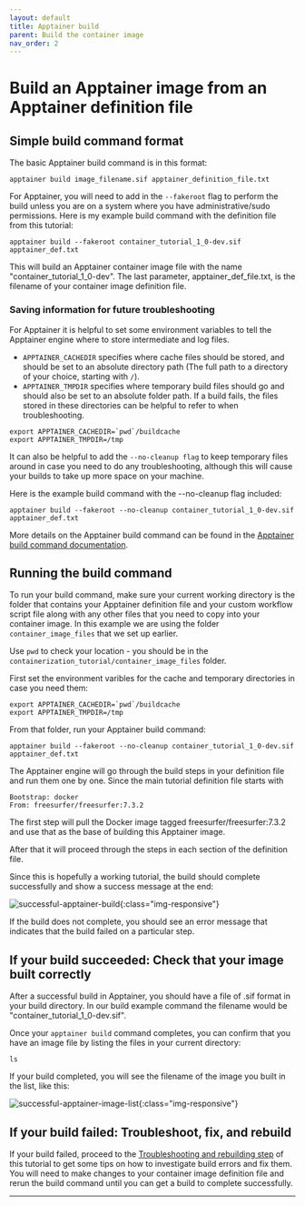```yaml
---
layout: default
title: Apptainer build
parent: Build the container image
nav_order: 2
---
```


# Build an Apptainer image from an Apptainer definition file

## Simple build command format

The basic Apptainer build command is in this format:

```
apptainer build image_filename.sif apptainer_definition_file.txt
```

For Apptainer, you will need to add in the `--fakeroot` flag to perform the build unless you are on a system where you have administrative/sudo permissions.
Here is my example build command with the definition file from this tutorial:

```
apptainer build --fakeroot container_tutorial_1_0-dev.sif apptainer_def.txt
```

This will build an Apptainer container image file with the name "container_tutorial_1_0-dev". The last parameter, apptainer_def_file.txt, is the filename of your container image definition file.

### Saving information for future troubleshooting

For Apptainer it is helpful to set some environment variables to tell the Apptainer engine where to store intermediate and log files. 
- `APPTAINER_CACHEDIR` specifies where cache files should be stored, and should be set to an absolute directory path (The full path to a directory of your choice, starting with `/`). 
- `APPTAINER_TMPDIR` specifies where temporary build files should go and should also be set to an absolute folder path. 
If a build fails, the files stored in these directories can be helpful to refer to when troubleshooting. 

```
export APPTAINER_CACHEDIR=`pwd`/buildcache
export APPTAINER_TMPDIR=/tmp
```

It can also be helpful to add the `--no-cleanup flag` to keep temporary files around in case you need to do any troubleshooting, although this will cause your builds to take up more space on your machine.

Here is the example build command with the --no-cleanup flag included:

```
apptainer build --fakeroot --no-cleanup container_tutorial_1_0-dev.sif apptainer_def.txt
```

More details on the Apptainer build command can be found in the [Apptainer build command documentation].


## Running the build command

To run your build command, make sure your current working directory is the folder that contains your Apptainer definition file and your custom workflow script file along with any other files that you need to copy into your container image. In this example we are using the folder `container_image_files` that we set up earlier. 

Use `pwd` to check your location - you should be in the `containerization_tutorial/container_image_files` folder.

First set the environment varibles for the cache and temporary directories in case you need them:
```
export APPTAINER_CACHEDIR=`pwd`/buildcache
export APPTAINER_TMPDIR=/tmp
```

From that folder, run your Apptainer build command:

```
apptainer build --fakeroot --no-cleanup container_tutorial_1_0-dev.sif apptainer_def.txt
```

The Apptainer engine will go through the build steps in your definition file and run them one by one. Since the main tutorial definition file starts with 
```
Bootstrap: docker
From: freesurfer/freesurfer:7.3.2
``` 

The first step will pull the Docker image tagged freesurfer/freesurfer:7.3.2 and use that as the base of building this Apptainer image.

After that it will proceed through the steps in each section of the definition file.

Since this is hopefully a working tutorial, the build should complete successfully and show a success message at the end:

![successful-apptainer-build](images/successful-apptainer-build.png){:class="img-responsive"}

If the build does not complete, you should see an error message that indicates that the build failed on a particular step. 

## If your build succeeded: Check that your image built correctly

After a successful build in Apptainer, you should have a file of .sif format in your build directory. In our build example command the filename would be "container_tutorial_1_0-dev.sif".

Once your `apptainer build` command completes, you can confirm that you have an image file by listing the files in your current directory:

```
ls
```

If your build completed, you will see the filename of the image you built in the list, like this:

![successful-apptainer-image-list](images/successful-apptainer-image-list.png){:class="img-responsive"}

## If your build failed: Troubleshoot, fix, and rebuild

If your build failed, proceed to the [Troubleshooting and rebuilding step] of this tutorial to get some tips on how to investigate build errors and fix them. You will need to make changes to your container image definition file and rerun the build command until you can get a build to complete successfully.

----
[Apptainer build command documentation]: https://apptainer.org/docs/user/latest/build_a_container.html
[Troubleshooting and rebuilding step]: https://sarahkeefe.github.io/documentation-test/5-build-container-image/troubleshooting-and-rebuilding